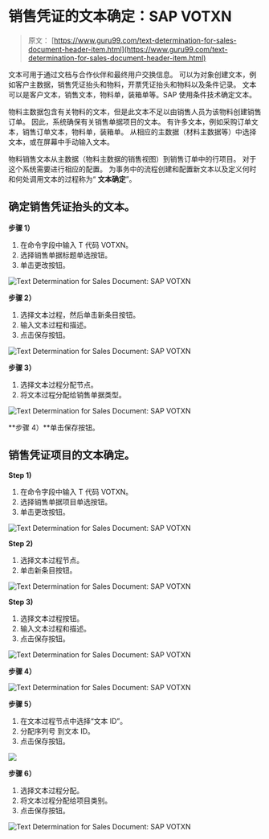 # 销售凭证的文本确定：SAP VOTXN

> 原文： [https://www.guru99.com/text-determination-for-sales-document-header-item.html](https://www.guru99.com/text-determination-for-sales-document-header-item.html)

文本可用于通过文档与合作伙伴和最终用户交换信息。 可以为对象创建文本，例如客户主数据，销售凭证抬头和物料，开票凭证抬头和物料以及条件记录。 文本可以是客户文本，销售文本，物料单，装箱单等。SAP 使用条件技术确定文本。

物料主数据包含有关物料的文本，但是此文本不足以由销售人员为该物料创建销售订单。 因此，系统确保有关销售单据项目的文本。 有许多文本，例如采购订单文本，销售订单文本，物料单，装箱单。 从相应的主数据（材料主数据等）中选择文本，或在屏幕中手动输入文本。

物料销售文本从主数据（物料主数据的销售视图）到销售订单中的行项目。 对于这个系统需要进行相应的配置。 为事务中的流程创建和配置新文本以及定义何时和何处调用文本的过程称为“ **文本确定**”。

## 确定销售凭证抬头的文本。

**步骤 1）**

1.  在命令字段中输入 T 代码 VOTXN。
2.  选择销售单据标题单选按钮。
3.  单击更改按钮。

![Text Determination for Sales Document: SAP VOTXN](img/3f6b47bbaff27a4d994c7f57963a22c4.png)

**步骤 2）**

1.  选择文本过程，然后单击新条目按钮。
2.  输入文本过程和描述。
3.  点击保存按钮。

![Text Determination for Sales Document: SAP VOTXN](img/a20f862f5f1d953532507046879984d4.png)

**步骤 3）**

1.  选择文本过程分配节点。
2.  将文本过程分配给销售单据类型。

![Text Determination for Sales Document: SAP VOTXN](img/bbef26fff940c096b35889d64df51037.png)

**步骤 4）**单击保存按钮。

## 销售凭证项目的文本确定。

**Step 1)**

1.  在命令字段中输入 T 代码 VOTXN。
2.  选择销售单据项目单选按钮。
3.  单击更改按钮。

![Text Determination for Sales Document: SAP VOTXN](img/a90935ae2eb513569aa61e346f8815be.png)

**Step 2)**

1.  选择文本过程节点。
2.  单击新条目按钮。

![Text Determination for Sales Document: SAP VOTXN](img/c0c53aab5e7f1b2a035ecc2c9a07561f.png)

**Step 3)**

1.  选择文本过程按钮。
2.  输入文本过程和描述。
3.  点击保存按钮。

![Text Determination for Sales Document: SAP VOTXN](img/fc599e12371dd84a516f04d058ed89a2.png)

**步骤 4）**

![Text Determination for Sales Document: SAP VOTXN](img/79c0736e1fb2662dc447e00c6b1119fc.png)

**步骤 5）**

1.  在文本过程节点中选择“文本 ID”。
2.  分配序列号 到文本 ID。
3.  点击保存按钮。

[![](img/798e4d23ce9459772ef50267579bf752.png)](/images/sap/2013/01/sat3.jpg)

**步骤 6）**

1.  选择文本过程分配。
2.  将文本过程分配给项目类别。
3.  点击保存按钮。

![Text Determination for Sales Document: SAP VOTXN](img/0dc3ade9d052aed4ab896cba083f2ab2.png)